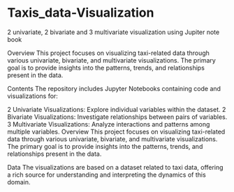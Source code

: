 # Taxis_data-Visualization
 2 univariate, 2 bivariate and 3 multivariate visualization using Jupiter note book


Overview
This project focuses on visualizing taxi-related data through various univariate, bivariate, and multivariate visualizations. The primary goal is to provide insights into the patterns, trends, and relationships present in the data.

Contents
The repository includes Jupyter Notebooks containing code and visualizations for:

2 Univariate Visualizations: Explore individual variables within the dataset.
2 Bivariate Visualizations: Investigate relationships between pairs of variables.
3 Multivariate Visualizations: Analyze interactions and patterns among multiple variables.
Overview
This project focuses on visualizing taxi-related data through various univariate, bivariate, and multivariate visualizations. The primary goal is to provide insights into the patterns, trends, and relationships present in the data.

Data
The visualizations are based on a dataset related to taxi data, offering a rich source for understanding and interpreting the dynamics of this domain.
